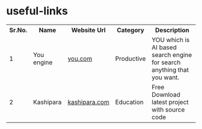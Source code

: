 # useful-links
<table>
    <tr><th>Sr.No.</th><th>Name</th><th>Website Url</th><th>Category</th><th>Description</th></tr>
    <tr><td>1</td><td>You engine</td><td><a href="https://www.you.com" target="_blank">you.com</a></td><td>Productive</td><td>YOU which is AI based search engine for search anything that you want.</td></tr>
    <tr><td>2</td><td>Kashipara</td><td><a href="https://www.kashipara.com" >kashipara.com</a></td><td>Education</td><td>Free Download latest project with source code</td></tr>
</table>

